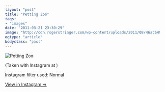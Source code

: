 ```yaml
---
layout: "post"
title: "Petting Zoo"
tags: 
- "images"
date: "2011-08-21 23:30:29"
image: "http://cdn.rogerstringer.com/wp-content/uploads/2011/08/46ac5492e5a348f49f589194f87f059f_7.jpg"
ogtype: "article"
bodyclass: "post"
---
```


![Petting Zoo](http://cdn.rogerstringer.com/wp-content/uploads/2011/08/46ac5492e5a348f49f589194f87f059f_7.jpg "Petting Zoo")

(Taken with Instagram at )

Instagram filter used: Normal

[View in Instagram ⇒](http://instagr.am/p/K7XOK/)
